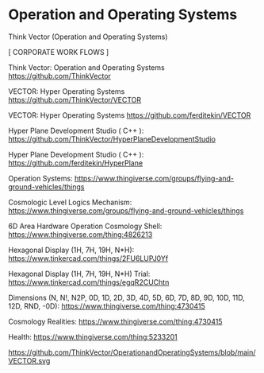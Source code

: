 # Operation and Operating Systems

Think Vector (Operation and Operating Systems)

[ CORPORATE WORK FLOWS ]

Think Vector: 
 Operation and Operating Systems
https://github.com/ThinkVector

VECTOR: 
 Hyper Operating Systems
 https://github.com/ThinkVector/VECTOR

VECTOR: 
 Hyper Operating Systems
 https://github.com/ferditekin/VECTOR

Hyper Plane Development Studio ( C++ ): 
 https://github.com/ThinkVector/HyperPlaneDevelopmentStudio
 
Hyper Plane Development Studio ( C++ ):
 https://github.com/ferditekin/HyperPlane

Operation Systems:
 https://www.thingiverse.com/groups/flying-and-ground-vehicles/things

Cosmologic Level Logics Mechanism:
 https://www.thingiverse.com/groups/flying-and-ground-vehicles/things

6D Area Hardware Operation Cosmology Shell:
 https://www.thingiverse.com/thing:4826213

Hexagonal Display (1H, 7H, 19H, N*H): 
 https://www.tinkercad.com/things/2FU6LUPJ0Yf

Hexagonal Display (1H, 7H, 19H, N*H) Trial: 
 https://www.tinkercad.com/things/egqR2CUChtn

Dimensions (N, N!, N2P, 0D, 1D, 2D, 3D, 4D, 5D, 6D, 7D, 8D, 9D, 10D, 11D, 12D, RND, -0D):
 https://www.thingiverse.com/thing:4730415

Cosmology Realities:
 https://www.thingiverse.com/thing:4730415

Health:
 https://www.thingiverse.com/thing:5233201
 
 
 https://github.com/ThinkVector/OperationandOperatingSystems/blob/main/VECTOR.svg
